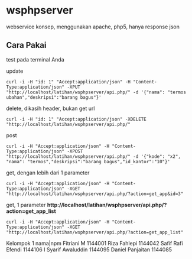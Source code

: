 # wsphpserver
webservice konsep, menggunakan apache, php5, hanya response json

Cara Pakai
----------

test pada terminal Anda

update
```
curl -i -H "id: 1" "Accept:application/json" -H "Content-Type:application/json" -XPUT "http://localhost/latihan/wsphpserver/api.php/" -d '{"nama": "termos ubahan","deskripsi":"barang bagus"}'
```

delete, dikasih header, bukan get url
```
curl -i -H "id: 1" "Accept:application/json" -XDELETE "http://localhost/latihan/wsphpserver/api.php/"
```

post
```
curl -i -H "Accept:application/json" -H "Content-Type:application/json" -XPOST "http://localhost/latihan/wsphpserver/api.php/" -d '{"kode": "x2", "nama": "termos","deskripsi":"barang bagus","id_kantor":"10"}'
```

get, dengan lebih dari 1 parameter
```
curl -i -H "Accept:application/json" -H "Content-Type:application/json" -XGET "http://localhost/latihan/wsphpserver/api.php/?action=get_app&id=3"
```

get, 1 parameter
**http://localhost/latihan/wsphpserver/api.php/?action=get_app_list**
```
curl -i -H "Accept:application/json" -H "Content-Type:application/json" -XGET "http://localhost/latihan/wsphpserver/api.php/?action=get_app_list"
```
Kelompok 1
nama|npm
Fitriani M 1144001
Riza Fahlepi 1144042
Safif Rafi Efendi 1144106
I Syarif Awaluddin 1144095
Daniel Panjaitan 1144085